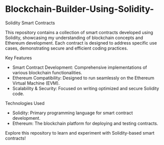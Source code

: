 # Blockchain-Builder-Using-Solidity-
Solidity Smart Contracts 

This repository contains a collection of smart contracts developed using Solidity, showcasing my understanding of blockchain concepts and Ethereum development. Each contract is designed to address specific use cases, demonstrating secure and efficient coding practices.  

Key Features  
- Smart Contract Development: Comprehensive implementations of various blockchain functionalities.  
- Ethereum Compatibility: Designed to run seamlessly on the Ethereum Virtual Machine (EVM).  
- Scalability & Security: Focused on writing optimized and secure Solidity code.  

Technologies Used  
- Solidity: Primary programming language for smart contract development.  
- Ethereum: The blockchain platform for deploying and testing contracts.  

Explore this repository to learn and experiment with Solidity-based smart contracts!
